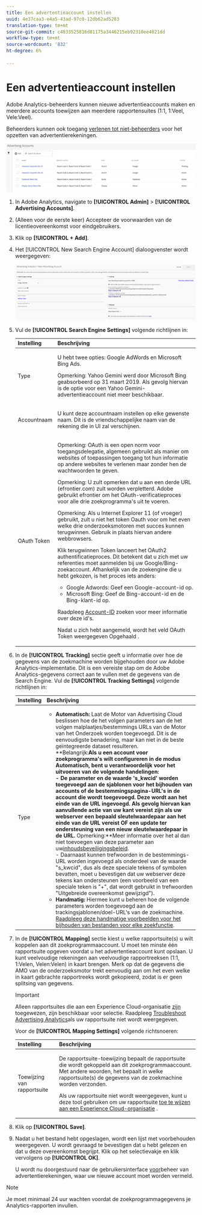 ```yaml
---
title: Een advertentieaccount instellen
uuid: 4e37caa3-e4a5-43ad-97c0-12db62ad5283
translation-type: tm+mt
source-git-commit: c4833525816d81175a3446215eb92310ee4021dd
workflow-type: tm+mt
source-wordcount: '832'
ht-degree: 6%

---
```



# Een advertentieaccount instellen

Adobe Analytics-beheerders kunnen nieuwe advertentieaccounts maken en meerdere accounts toewijzen aan meerdere rapportensuites (1:1, 1:Veel, Vele:Veel).

Beheerders kunnen ook toegang [verlenen tot niet-beheerders](/help/integrate/c-advertising-analytics/overview.md#section_FCC58EB635954A32990D4E67B52B4369) voor het opzetten van advertentierekeningen.

![](assets/aa_accounts.png)

1. In Adobe Analytics, navigate to **[!UICONTROL Admin]** > **[!UICONTROL Advertising Accounts]**.
1. (Alleen voor de eerste keer) Accepteer de voorwaarden van de licentieovereenkomst voor eindgebruikers.
1. Klik op **[!UICONTROL + Add]**.
1. Het [!UICONTROL New Search Engine Account] dialoogvenster wordt weergegeven:

   ![](assets/aa_new_se_account.png)

1. Vul de **[!UICONTROL Search Engine Settings]** volgende richtlijnen in:

   <table id="table_B3BE66B7D4C54766B8FFD2C6DCD657AF"> 
    <thead> 
      <tr> 
      <th colname="col1" class="entry"> Instelling </th> 
      <th colname="col2" class="entry"> Beschrijving </th> 
      </tr>
    </thead>
    <tbody> 
      <tr> 
      <td colname="col1"> <p>Type </p> </td> 
      <td colname="col2"> <p>U hebt twee opties: Google AdWords en Microsoft Bing Ads. </p> <p>Opmerking: Yahoo Gemini werd door Microsoft Bing geabsorbeerd op 31 maart 2019. Als gevolg hiervan is de optie voor een Yahoo Gemini-advertentieaccount niet meer beschikbaar.  </p> </td> 
      </tr> 
      <tr> 
      <td colname="col1"> <p>Accountnaam </p> </td> 
      <td colname="col2"> <p>U kunt deze accountnaam instellen op elke gewenste naam. Dit is de vriendschappelijke naam van de rekening die in UI zal verschijnen. </p> </td> 
      </tr> 
      <tr> 
      <td colname="col1"> <p>OAuth Token </p> </td> 
      <td colname="col2"> <p>Opmerking:  OAuth is een open norm voor toegangsdelegatie, algemeen gebruikt als manier om websites of toepassingen toegang tot hun informatie op andere websites te verlenen maar zonder hen de wachtwoorden te geven. </p> <p>Opmerking:  U zult opmerken dat u aan een derde URL (efrontier.com) zult worden verpletterd. Adobe gebruikt efrontier om het OAuth-verificatieproces voor alle drie zoekprogramma's uit te voeren. </p> <p>Opmerking:  Als u Internet Explorer 11 (of vroeger) gebruikt, zult u niet het token Oauth voor om het even welke drie onderzoeksmotoren met succes kunnen terugwinnen. Gebruik in plaats hiervan andere webbrowsers. </p> <p>Klik<span class="uicontrol"> terugwinnen Token</span> lanceert het OAuth2 authentificatieproces. Dit betekent dat u zich met uw referenties moet aanmelden bij uw Google/Bing-zoekaccount. Afhankelijk van de zoekengine die u hebt gekozen, is het proces iets anders: </p> 
        <ul id="ul_FC9B5612F6554495B04C357CB0AB72EB"> 
        <li id="li_CD54231BFF134F83B3B5B14B34A0E1D2">Google Adwords: Geef een Google-account-id op. </li> 
        <li id="li_89B9D54BAA914E5DB2959B193489582E">Microsoft Bing: Geef de Bing-account-id en de Bing-klant-id op. </li> 
        </ul> <p>Raadpleeg <a href="/help/integrate/c-advertising-analytics/c-adanalytics-workflow/aa-locate-account-id.md"  > Account-ID</a> zoeken voor meer informatie over deze id's. </p> <p>Nadat u zich hebt aangemeld, wordt het veld OAuth Token weergegeven 
        <systemoutput>
          Opgehaald
        </systemoutput>. </p> </td> 
      </tr> 
    </tbody> 
    </table>

1. In de **[!UICONTROL Tracking]** sectie geeft u informatie over hoe de gegevens van de zoekmachine worden bijgehouden door uw Adobe Analytics-implementatie. Dit is een vereiste stap om de Adobe Analytics-gegevens correct aan te vullen met de gegevens van de Search Engine.
Vul de **[!UICONTROL Tracking Settings]** volgende richtlijnen in:

   | Instelling | Beschrijving |
   |--- |--- |
   | Type | <ul><li>**Automatisch:** Laat de Motor van Advertising Cloud beslissen hoe de het volgen parameters aan de het volgen malplaatjes/bestemmings URLs van de Motor van het Onderzoek worden toegevoegd. Dit is de eenvoudigste benadering, maar kan niet in de beste geïntegreerde dataset resulteren.<br>**Belangrijk:**Als u een account voor zoekprogramma&#39;s wilt configureren in de modus Automatisch, bent u verantwoordelijk voor het uitvoeren van de volgende handelingen:<br>- De parameter en de waarde &#39;s_kwcid&#39; worden toegevoegd aan de sjablonen voor het bijhouden van accounts of de bestemmingspagina-URL&#39;s in de account die wordt toegevoegd. Deze wordt aan het einde van de URL ingevoegd. Als gevolg hiervan kan aanvullende actie van uw kant vereist zijn als uw webserver een bepaald sleutelwaardepaar aan het einde van de URL vereist OF een update ter ondersteuning van een nieuw sleutelwaardepaar in de URL.** Opmerking:**Meer informatie over het al dan niet toevoegen van deze parameter aan uw[inhoudsbeveiligingsbeleid](https://docs.adobe.com/content/help/en/id-service/using/reference/csp.html).<br>- Daarnaast kunnen trefwoorden in de bestemmings-URL worden ingevoegd als onderdeel van de waarde &quot;s_kwcid&quot;, dus als deze speciale tekens of symbolen bevatten, moet u bevestigen dat uw webserver deze tekens kan ondersteunen (een voorbeeld van een speciale teken is &quot;+&quot;, dat wordt gebruikt in trefwoorden &quot;Uitgebreide overeenkomst gewijzigd&quot;).</li><li>**Handmatig:** Hiermee kunt u beheren hoe de volgende parameters worden toegevoegd aan de trackingsjablonen/doel-URL&#39;s van de zoekmachine. [Raadpleeg deze handmatige voorbeelden voor het bijhouden van bestanden voor elke zoekfunctie](/help/integrate/c-advertising-analytics/c-adanalytics-workflow/aa-manual-vs-automatic-tracking.md).</li></ul> |

1. In de **[!UICONTROL Mapping]** sectie kiest u welke rapportsuite(s) u wilt koppelen aan dit zoekprogrammaaccount. U moet ten minste één rapportsuite opgeven voordat u het advertentieaccount kunt opslaan. U kunt veelvoudige rekeningen aan veelvoudige rapportreeksen (1:1, 1:Velen, Velen:Velen) in kaart brengen. Merk op dat de gegevens die AMO van de onderzoeksmotor trekt eenvoudig aan om het even welke in kaart gebrachte rapportreeks wordt gekopieerd, zodat is er geen splitsing van gegevens.

   >[!IMPORTANT]
   >
   >Alleen rapportsuites die aan een Experience Cloud-organisatie [zijn](https://docs.adobe.com/content/help/nl-NL/core-services/interface/about-core-services/report-suite-mapping.html) toegewezen, zijn beschikbaar voor selectie. Raadpleeg [Troubleshoot Advertising Analytics](/help/integrate/c-advertising-analytics/c-adanalytics-workflow/aa-troubleshooting.md)als uw rapportsuite niet wordt weergegeven.

   Voor de **[!UICONTROL Mapping Settings]** volgende richtsnoeren:

   <table id="table_AF876DC40F97403882C0AA528BD204FF"> 
    <thead> 
      <tr> 
      <th colname="col1" class="entry"> Instelling </th> 
      <th colname="col2" class="entry"> Beschrijving </th> 
      </tr>
    </thead>
    <tbody> 
      <tr> 
      <td colname="col1"> <p>Toewijzing van rapportsuite </p> </td> 
      <td colname="col2"> <p>De rapportsuite-toewijzing bepaalt de rapportsuite die wordt gekoppeld aan dit zoekprogrammaaccount. Met andere woorden, het bepaalt in welke rapportsuite(s) de gegevens van de zoekmachine worden verzonden. </p> <p>Als uw rapportsuite niet wordt weergegeven, kunt u deze tool gebruiken om uw rapportsuite <a href="https://docs.adobe.com/content/help/nl-NL/core-services/interface/about-core-services/report-suite-mapping.html"  > toe te wijzen aan een Experience Cloud-organisatie</a> . </p> </td> 
      </tr> 
    </tbody> 
    </table>

1. Klik op **[!UICONTROL Save]**.
1. Nadat u het bestand hebt opgeslagen, wordt een lijst met voorbehouden weergegeven. U wordt gevraagd te bevestigen dat u hebt gelezen en dat u deze overeenkomst begrijpt. Klik op het selectievakje en klik vervolgens op **[!UICONTROL OK]**.

   U wordt nu doorgestuurd naar de gebruikersinterface [voor](/help/integrate/c-advertising-analytics/c-adanalytics-workflow/aa-manage-ad-accounts.md)beheer van advertentierekeningen, waar uw nieuwe account moet worden vermeld.

>[!NOTE]
>
>Je moet minimaal 24 uur wachten voordat de zoekprogrammagegevens je Analytics-rapporten invullen.

